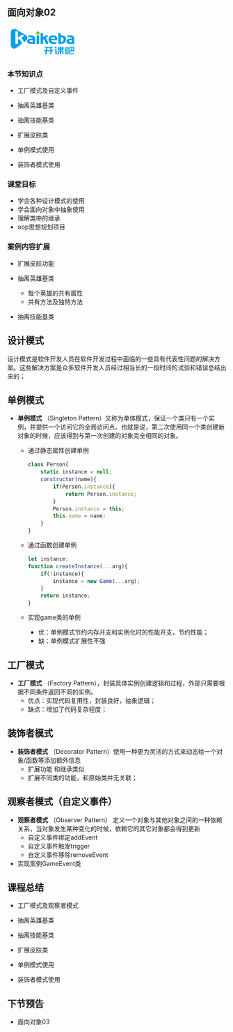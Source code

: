 ## 面向对象02

<img src="./assets/logo.png"  />

### 本节知识点

- 工厂模式及自定义事件

- 抽离英雄基类

- 抽离技能基类

- 扩展皮肤类

- 单例模式使用

- 装饰者模式使用

### 课堂目标

- 学会各种设计模式的使用
- 学会面向对象中抽象使用
- 理解类中的继承
- oop思想规划项目

### 案例内容扩展

- 扩展皮肤功能

- 抽离英雄基类
  
  - 每个英雄的共有属性
  - 共有方法及独特方法

- 抽离技能基类

## 设计模式

​        设计模式是软件开发人员在软件开发过程中面临的一些具有代表性问题的解决方案。这些解决方案是众多软件开发人员经过相当长的一段时间的试验和错误总结出来的；

## 单例模式

- **单例模式** （Singleton Pattern）又称为单体模式，保证一个类只有一个实例，并提供一个访问它的全局访问点。也就是说，第二次使用同一个类创建新对象的时候，应该得到与第一次创建的对象完全相同的对象。
  
  - 通过静态属性创建单例
    
    ```js
    class Person{
        static instance = null;
        constructor(name){
            if(Person.instance){
                return Person.instance;
            }
            Person.instance = this;
            this.name = name;
        }
    }
    ```
  
  - 通过函数创建单例
    
    ```js
    let instance;
    function createInstance(...arg){
        if(!instance){
            instance = new Game(...arg);
        }
        return instance;
    }
    ```
  
  - 实现game类的单例
    
    - 优：单例模式节约内存开支和实例化时的性能开支，节约性能；
    - 缺：单例模式扩展性不强

## 工厂模式

- **工厂模式** （Factory Pattern），封装具体实例创建逻辑和过程，外部只需要根据不同条件返回不同的实例。
  - 优点：实现代码复用性，封装良好，抽象逻辑；
  - 缺点：增加了代码复杂程度；

## 装饰者模式

- **装饰者模式** （Decorator Pattern）使用一种更为灵活的方式来动态给一个对象/函数等添加额外信息
  - 扩展功能 和继承类似
  - 扩展不同类的功能，和原始类并无关联；

## 观察者模式（自定义事件）

- **观察者模式** （Observer Pattern） 定义一个对象与其他对象之间的一种依赖关系，当对象发生某种变化的时候，依赖它的其它对象都会得到更新
  - 自定义事件绑定addEvent
  - 自定义事件触发trigger
  - 自定义事件移除removeEvent
- 实现案例GameEvent类

## 课程总结

- 工厂模式及观察者模式

- 抽离英雄基类

- 抽离技能基类

- 扩展皮肤类

- 单例模式使用

- 装饰者模式使用

## 下节预告

- 面向对象03
